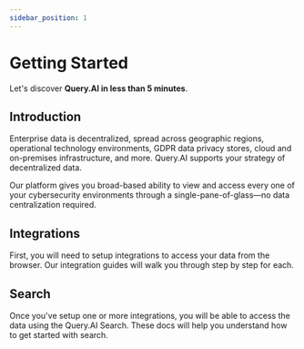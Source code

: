 ```yaml
---
sidebar_position: 1
---
```


# Getting Started

Let's discover **Query.AI in less than 5 minutes**.

## Introduction

Enterprise data is decentralized, spread across geographic regions, operational technology environments, GDPR data privacy stores, cloud and on-premises infrastructure, and more. Query.AI supports your strategy of decentralized data. 

Our platform gives you broad-based ability to view and access every one of your cybersecurity environments through a single-pane-of-glass—no data centralization required.

## Integrations

First, you will need to setup integrations to access your data from the browser. Our integration guides will walk you through step by step for each.

## Search

Once you've setup one or more integrations, you will be able to access the data using the Query.AI Search. These docs will help you understand how to get started with search.
